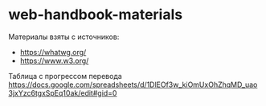 # web-handbook-materials

Материалы взяты с источников:

* <https://whatwg.org/>
* <https://www.w3.org/>

Таблица с прогрессом перевода
https://docs.google.com/spreadsheets/d/1DlEOf3w_kiOmUxOhZhqMD_uao3jxYzc6tgxSpEq10ak/edit#gid=0
